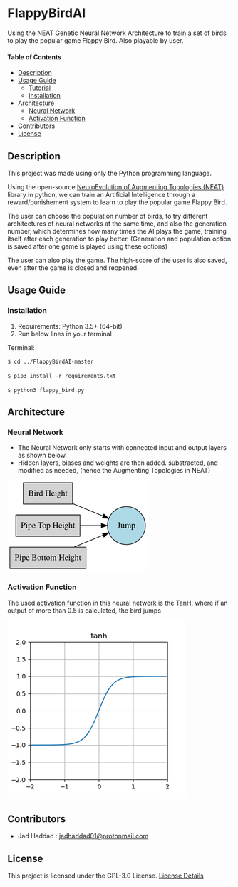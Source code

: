 # FlappyBirdAI
Using the NEAT Genetic Neural Network Architecture to train a set of birds to play the popular game Flappy Bird. Also playable by user.

#### Table of Contents 
- [Description](#desc)
- [Usage Guide](#inst)
  * [Tutorial](#tuto)
  * [Installation](#inst1)
- [Architecture](#arch)
  * [Neural Network](#nnar)
  * [Activation Function](#acfn)
- [Contributors](#cont)
- [License](#lics)

<a name="desc"></a>
## Description

This project was made using only the Python programming language. 

Using the open-source [NeuroEvolution of Augmenting Topologies (NEAT)](https://neat-python.readthedocs.io/en/latest/) library in python, we can train an Artificial Intelligence through a reward/punishement system to learn to play the popular game Flappy Bird. 

The user can choose the population number of birds, to try different architectures of neural networks at the same time, and also the generation number, which determines how many times the AI plays the game, training itself after each generation to play better. (Generation and population option is saved after one game is played using these options)

The user can also play the game. The high-score of the user is also saved, even after the game is closed and reopened.


<a name="inst"></a>
## Usage Guide

<!--<a name="tuto"></a>
### Tutorial
**Click below for the tutorial**
[![Watch the video](https://img.youtube.com/vi/8hMP5crzj6c/maxresdefault.jpg)](https://youtu.be/8hMP5crzj6c)-->

<a name="inst1"></a>
### Installation
1. Requirements: Python 3.5+ (64-bit)
2. Run below lines in your terminal

Terminal:
```
$ cd ../FlappyBirdAI-master

$ pip3 install -r requirements.txt

$ python3 flappy_bird.py
```

<a name="arch"></a>
## Architecture

<a name="nnar"></a>
### Neural Network
- The Neural Network only starts with connected input and output layers as shown below.
- Hidden layers, biases and weights are then added. substracted, and modified as needed, (hence the Augmenting Topologies in NEAT)

![alt text](https://github.com/jadhaddad01/FlappyBirdAI/blob/master/imgs/nnarch.png)

<a name="acfn"></a>
### Activation Function
The used [activation function](https://en.wikipedia.org/wiki/Activation_function) in this neural network is the TanH, where if an output of more than 0.5 is calculated, the bird jumps

![alt text](https://github.com/jadhaddad01/FlappyBirdAI/blob/master/imgs/activation-tanh.png)

<a name="cont"></a>
## Contributors
- Jad Haddad : jadhaddad01@protonmail.com

<a name="lics"></a>
## License
This project is licensed under the GPL-3.0 License. [License Details](../master/LICENSE)
